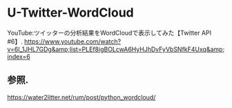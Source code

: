 # U-Twitter-WordCloud
YouTube:ツイッターの分析結果をWordCloudで表示してみた【Twitter API #6】.  https://www.youtube.com/watch?v=6I_1JHL7GDg&amp;list=PLEf8igBOLcwA6HyHJhDvFyVbSNfkF4Uxq&amp;index=6


## 参照.  
https://water2litter.net/rum/post/python_wordcloud/
